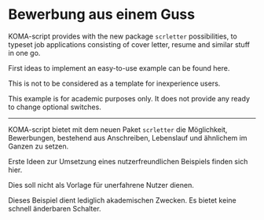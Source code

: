 # Bewerbung aus einem Guss

KOMA-script provides with the new package `scrletter`
possibilities, to typeset job applications consisting of cover
letter, resume and similar stuff in one go. 

First ideas to implement an easy-to-use example can be found
here.

This is not to be considered as a template for inexperience users.

This example is for academic purposes only. It does not provide
any ready to change optional switches.

----

KOMA-script bietet mit dem neuen Paket `scrletter` die
Möglichkeit, Bewerbungen, bestehend aus Anschreiben, Lebenslauf
und ähnlichem im Ganzen zu setzen. 

Erste Ideen zur Umsetzung eines nutzerfreundlichen Beispiels
finden sich hier. 

Dies soll nicht als Vorlage für unerfahrene Nutzer dienen.

Dieses Beispiel dient lediglich akademischen Zwecken. Es bietet
keine schnell änderbaren Schalter.
